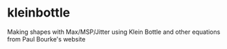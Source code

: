 kleinbottle
===========

Making shapes with Max/MSP/Jitter using Klein Bottle and other equations from Paul Bourke's website
